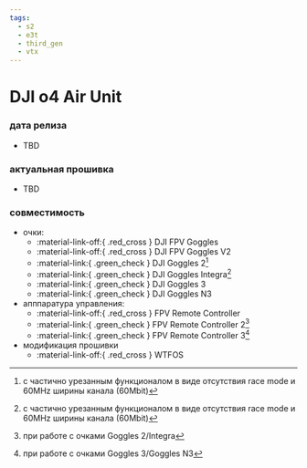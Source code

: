 ```yaml
---
tags:
  - s2
  - e3t
  - third_gen
  - vtx
---
```

# DJI o4 Air Unit

### дата релиза
- TBD

### актуальная прошивка
- TBD

### совместимость
* очки:
    * :material-link-off:{ .red_cross } DJI FPV Goggles
    * :material-link-off:{ .red_cross } DJI FPV Goggles V2
    * :material-link:{ .green_check } DJI Goggles 2[^1]
    * :material-link:{ .green_check } DJI Goggles Integra[^1]
    * :material-link:{ .green_check } DJI Goggles 3
    * :material-link:{ .green_check } DJI Goggles N3
* апппаратура управления:
    * :material-link-off:{ .red_cross } FPV Remote Controller 
    * :material-link:{ .green_check } FPV Remote Controller 2[^2]
    * :material-link:{ .green_check } FPV Remote Controller 3[^3]
* модификация прошивки
    * :material-link-off:{ .red_cross } WTFOS

[^1]: с частично урезанным функционалом в виде отсутствия race mode и 60MHz ширины канала (60Mbit) 
[^2]: при работе с очками Goggles 2/Integra
[^3]: при работе с очками Goggles 3/Goggles N3